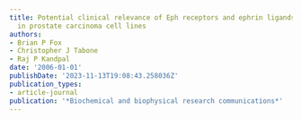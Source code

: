 ```yaml
---
title: Potential clinical relevance of Eph receptors and ephrin ligands expressed
  in prostate carcinoma cell lines
authors:
- Brian P Fox
- Christopher J Tabone
- Raj P Kandpal
date: '2006-01-01'
publishDate: '2023-11-13T19:08:43.258036Z'
publication_types:
- article-journal
publication: '*Biochemical and biophysical research communications*'
---
```

